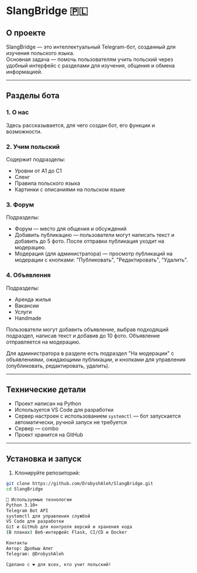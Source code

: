 # SlangBridge 🇵🇱

## О проекте  
SlangBridge — это интеллектуальный Telegram-бот, созданный для изучения польского языка.  
Основная задача — помочь пользователям учить польский через удобный интерфейс с разделами для изучения, общения и обмена информацией.

---

## Разделы бота

### 1. О нас  
Здесь рассказывается, для чего создан бот, его функции и возможности.

### 2. Учим польский  
Содержит подразделы:  
- Уровни от A1 до C1  
- Сленг  
- Правила польского языка  
- Картинки с описаниями на польском языке  

### 3. Форум  
Подразделы:  
- Форум — место для общения и обсуждений  
- Добавить публикацию — пользователи могут написать текст и добавить до 5 фото. После отправки публикация уходит на модерацию.  
- Модерация (для администратора) — просмотр публикаций на модерации с кнопками: "Публиковать", "Редактировать", "Удалить".

### 4. Объявления  
Подразделы:  
- Аренда жилья  
- Вакансии  
- Услуги  
- Handmade  

Пользователи могут добавить объявление, выбрав подходящий подраздел, написав текст и добавив до 10 фото. Объявление отправляется на модерацию.  

Для администратора в разделе есть подраздел "На модерации" с объявлениями, ожидающими публикации, и кнопками для управления (опубликовать, редактировать, удалить).

---

## Технические детали

- Проект написан на Python  
- Используется VS Code для разработки  
- Сервер настроен с использованием `systemctl` — бот запускается автоматически, ручной запуск не требуется  
- Сервер — combо  
- Проект хранится на GitHub  

---

## Установка и запуск  

1. Клонируйте репозиторий:  
```bash
git clone https://github.com/DrobyshAleh/SlangBridge.git
cd SlangBridge

🧠 Используемые технологии
Python 3.10+
Telegram Bot API
systemctl для управления службой
VS Code для разработки
Git и GitHub для контроля версий и хранения кода
(В планах) Веб-интерфейс Flask, CI/CD и Docker

Контакты
Автор: Дробыш Алег
Telegram: @DrobyshAleh

Сделано с ❤️ для всех, кто учит польский!
